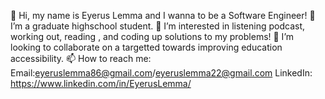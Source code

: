 👋 Hi, my name is Eyerus Lemma and I wanna to be a Software Engineer!
🌱 I’m a graduate highschool student.
💞️ I’m interested in listening podcast, working out, reading , and coding up solutions to my problems!
👀 I’m looking to collaborate on a targetted towards improving education accessibility.
📫 How to reach me: 
Email:eyeruslemma86@gmail.com/eyeruslemma22@gmail.com
LinkedIn: https://www.linkedin.com/in/EyerusLemma/
